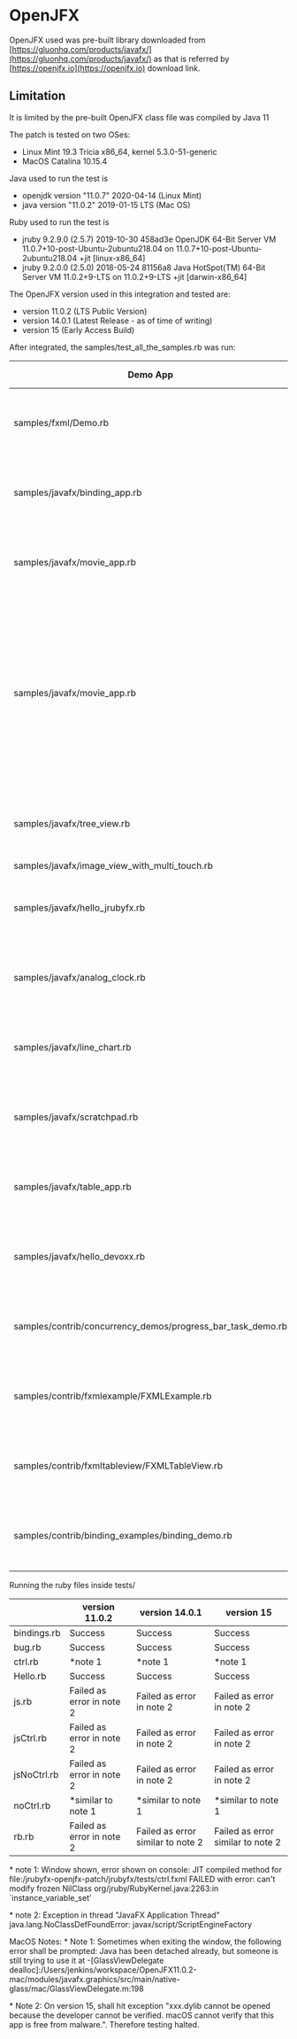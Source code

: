 

# OpenJFX

OpenJFX used was pre-built library downloaded from [https://gluonhq.com/products/javafx/](https://gluonhq.com/products/javafx/) as that is referred by [https://openjfx.io](https://openjfx.io) download link.

## Limitation

It is limited by the pre-built OpenJFX class file was compiled by Java 11

The patch is tested on two OSes:
* Linux Mint 19.3 Tricia x86\_64, kernel 5.3.0-51-generic
* MacOS Catalina 10.15.4

Java used to run the test is
* openjdk version "11.0.7" 2020-04-14 (Linux Mint)
* java version "11.0.2" 2019-01-15 LTS (Mac OS)

Ruby used to run the test is
* jruby 9.2.9.0 (2.5.7) 2019-10-30 458ad3e OpenJDK 64-Bit Server VM 11.0.7+10-post-Ubuntu-2ubuntu218.04 on 11.0.7+10-post-Ubuntu-2ubuntu218.04 +jit [linux-x86_64]
* jruby 9.2.0.0 (2.5.0) 2018-05-24 81156a8 Java HotSpot(TM) 64-Bit Server VM 11.0.2+9-LTS on 11.0.2+9-LTS +jit [darwin-x86_64]

The OpenJFX version used in this integration and tested are:
* version 11.0.2 (LTS Public Version)
* version 14.0.1 (Latest Release - as of time of writing)
* version 15 (Early Access Build)

After integrated, the samples/test\_all\_the\_samples.rb was run:

| Demo App                       | version 11.0.2 | version 14.0.1 | version 15 |
| ------------------------------- | ------------- | -------------- | ---------- |
| samples/fxml/Demo.rb           |   Success (Linux & MacOS)   |   Success  (Linux & MacOS)   |  Success  (Linux), halted on Mac (MacOS Note 2)  |
| samples/javafx/binding\_app.rb |   Success (Linux & MacOS)   |   Success  (Linux & MacOS)   |  Success  (Linux), halted on Mac (MacOS Note 2)  | 
| samples/javafx/movie\_app.rb   |  Success  (Linux & MacOS)             |   Success  (Linux & MacOS)            |  Success  (Linux), halted on Mac (MacOS Note 2)  | 
| samples/javafx/movie\_app.rb   |   No movie is shown but using Oracle Java yield the same result. Media key detected.   (Linux & MacOS)            |   No movie is shown but using Oracle Java yield the same result. Media key detected.   (Linux & MacOS)            |  No movie is shown but using Oracle Java yield the same result. Media key detected.   (Linux), halted on Mac (MacOS Note 2) | 
| samples/javafx/tree\_view.rb   |  Success   (Linux & MacOS)            |   Success     (Linux & MacOS)         |  Success   (Linux), halted on Mac (MacOS Note 2)  | 
| samples/javafx/image\_view\_with\_multi\_touch.rb  |   Success            |   Success             |  Success   | 
| samples/javafx/hello\_jrubyfx.rb  |  Success (Linux & MacOS)            |   Success    (Linux & MacOS)          |  Success  (Linux), halted on Mac (MacOS Note 2)  | 
| samples/javafx/analog\_clock.rb  |  Success (Linux & MacOS)           |  Success  (Linux & MacOS)              |  Success (Linux), halted on Mac (MacOS Note 2)  | 
| samples/javafx/line\_chart.rb  |  Success (Linux & MacOS)             |  Success (Linux & MacOS)              |  Success (Linux), halted on Mac (MacOS Note 2)   | 
| samples/javafx/scratchpad.rb   |  Success (Linux & MacOS)            | Success (Linux & MacOS)               |  Success (Linux), halted on Mac (MacOS Note 2)   | 
| samples/javafx/table\_app.rb   |  Success (Linux & MacOS)            |  Success (Linux & MacOS)              |  Succes (Linux), halted on Mac (MacOS Note 2) | 
| samples/javafx/hello\_devoxx.rb  | Success (Linux & MacOS)             |  Success (Linux & MacOS)              |  Success (Linux), halted on Mac (MacOS Note 2)  | 
| samples/contrib/concurrency\_demos/progress\_bar\_task\_demo.rb  |  Success (Linux & MacOS)             |    Success (Linux & MacOS)            |   Success (Linux), halted on Mac (MacOS Note 2)  | 
| samples/contrib/fxmlexample/FXMLExample.rb  | Success (Linux & MacOS)    |    Success (Linux & MacOS)   |   Success (Linux), halted on Mac (MacOS Note 2) | 
| samples/contrib/fxmltableview/FXMLTableView.rb  |    Success (Linux & MacOS)    |    Success  (Linux & MacOS)          |  Success (Linux), halted on Mac (MacOS Note 2)  | 
| samples/contrib/binding\_examples/binding\_demo.rb  |  Success (Linux & MacOS)  |    Success (Linux & MacOS)           |  Success (Linux), halted on Mac (MacOS Note 2)  | 


Running the ruby files inside tests/

|                   | version 11.0.2 | version 14.0.1 | version 15 |
| ----------------- | -------------- | -------------- | ---------- |
| bindings.rb       |   Success             |    Success            |  Success   |
| bug.rb            |   Success             |   Success             |  Success   |
| ctrl.rb           |   \*note 1             |   \*note 1              |  \*note 1   |
| Hello.rb          |   Success             |   Success             |  Success   |
| js.rb             |   Failed as error in note 2  |  Failed as error in note 2   |  Failed as error in note 2   |
| jsCtrl.rb         |   Failed as error in note 2  |   Failed as error in note 2  |  Failed as error in note 2   |
| jsNoCtrl.rb       |   Failed as error in note 2  |  Failed as error in note 2   |  Failed as error in note 2   |
| noCtrl.rb         |   \*similar to note 1        |    \*similar to note 1       |  \*similar to note 1   |
| rb.rb             |   Failed as error in note 2  |   Failed as error similar to note 2   |  Failed as error similar to note 2   |


\* note 1: Window shown, error shown on console:
  JIT compiled method for file:/jrubyfx-openjfx-patch/jrubyfx/tests/ctrl.fxml FAILED with error:
  can't modify frozen NilClass
  org/jruby/RubyKernel.java:2263:in `instance_variable_set'

\* note 2: Exception in thread "JavaFX Application Thread" java.lang.NoClassDefFoundError: javax/script/ScriptEngineFactory


MacOS Notes:
\* Note 1: Sometimes when exiting the window, the following error shall be prompted:
  Java has been detached already, but someone is still trying to use it at -[GlassViewDelegate dealloc]:/Users/jenkins/workspace/OpenJFX11.0.2-mac/modules/javafx.graphics/src/main/native-glass/mac/GlassViewDelegate.m:198

\* Note 2: On version 15, shall hit exception "xxx.dylib cannot be opened because the developer cannot be verified. macOS cannot verify that this app is free from malware.". Therefore testing halted.
